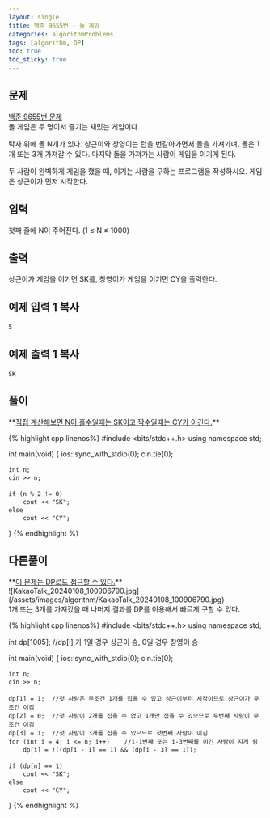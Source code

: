 ```yaml
---
layout: single
title: 백준 9655번 - 돌 게임
categories: algorithmProblems
tags: [algorithm, DP]
toc: true
toc_sticky: true
---
```


## 문제
[백준 9655번 문제](https://www.acmicpc.net/problem/9655) <br>
돌 게임은 두 명이서 즐기는 재밌는 게임이다.

탁자 위에 돌 N개가 있다. 상근이와 창영이는 턴을 번갈아가면서 돌을 가져가며, 돌은 1개 또는 3개 가져갈 수 있다. 마지막 돌을 가져가는 사람이 게임을 이기게 된다.

두 사람이 완벽하게 게임을 했을 때, 이기는 사람을 구하는 프로그램을 작성하시오. 게임은 상근이가 먼저 시작한다.

## 입력

첫째 줄에 N이 주어진다. (1 ≤ N ≤ 1000)

## 출력

상근이가 게임을 이기면 SK를, 창영이가 게임을 이기면 CY을 출력한다.

## 예제 입력 1 복사

```
5
```

## 예제 출력 1 복사

```
SK
```

## 풀이
<div class="notice--info" markdown="1">
**<u>직접 계산해보면 N이 홀수일때는 SK이고 짝수일때는 CY가 이긴다.</u>**
</div>

{% highlight cpp linenos%}
#include <bits/stdc++.h>
using namespace std;

int main(void) 
{
	ios::sync_with_stdio(0);
	cin.tie(0);

	int n;
	cin >> n;

	if (n % 2 != 0)
		cout << "SK";
	else
		cout << "CY";
}
{% endhighlight %}

## 다른풀이
<div class="notice--info" markdown="1">
**<u>이 문제는 DP로도 접근할 수 있다.</u>** <br>
![KakaoTalk_20240108_100906790.jpg](/assets/images/algorithm/KakaoTalk_20240108_100906790.jpg) <br>
1개 또는 3개를 가져갔을 때 나머지 결과를 DP를 이용해서 빠르게 구할 수 있다.
</div>

{% highlight cpp linenos%}
#include <bits/stdc++.h>
using namespace std;

int dp[1005];	//dp[i] 가 1일 경우 상근이 승, 0일 경우 창영이 승

int main(void) 
{
	ios::sync_with_stdio(0);
	cin.tie(0);

	int n;
	cin >> n;

	dp[1] = 1;	//첫 사람은 무조건 1개를 집을 수 있고 상근이부터 시작이므로 상근이가 무조건 이김
	dp[2] = 0;	//첫 사람이 2개를 집을 수 없고 1개만 집을 수 있으므로 두번째 사람이 무조건 이김
	dp[3] = 1;	//첫 사람이 3개를 집을 수 있으므로 첫번째 사람이 이김
	for (int i = 4; i <= n; i++)	//i-1번째 또는 i-3번째를 이긴 사람이 지게 됨
		dp[i] = !((dp[i - 1] == 1) && (dp[i - 3] == 1));
	
	if (dp[n] == 1)
		cout << "SK";
	else
		cout << "CY";
}
{% endhighlight %}
